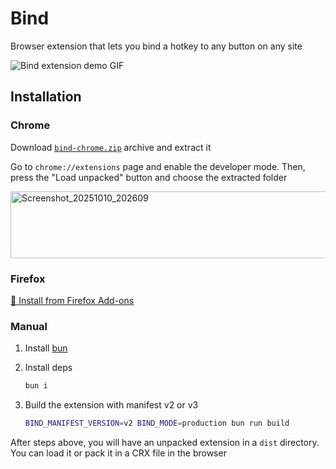# Bind

Browser extension that lets you bind a hotkey to any button on any site

![Bind extension demo GIF](https://github.com/user-attachments/assets/5df02a64-5c5f-4d02-814a-056ddc536bd8)

## Installation

### Chrome

Download [`bind-chrome.zip`](https://github.com/one-with-violets-in-her-lap/bind/releases/latest) archive and extract it

Go to `chrome://extensions` page and enable the developer mode. Then, press the "Load unpacked" button and choose the extracted folder

<img width="798" height="107" alt="Screenshot_20251010_202609" src="https://github.com/user-attachments/assets/f836e4be-3ac7-4a42-9a1c-284a7613e2f1" />

### Firefox

[🍁 Install from Firefox Add-ons](https://addons.mozilla.org/firefox/addon/bind/)

### Manual

1. Install [bun](https://bun.sh/)

2. Install deps

   ```sh
   bun i
   ```

3. Build the extension with manifest v2 or v3

   ```sh
   BIND_MANIFEST_VERSION=v2 BIND_MODE=production bun run build
   ```

After steps above, you will have an unpacked extension in a `dist` directory. You can load it or pack it in a CRX file in the browser
